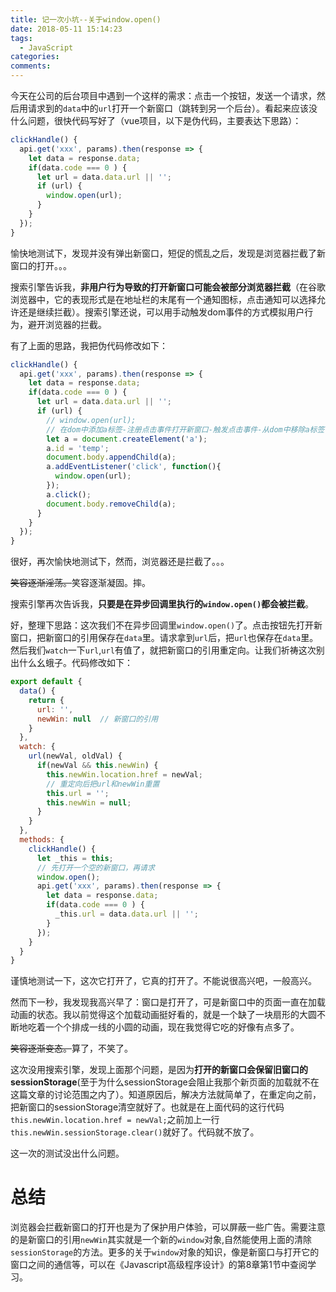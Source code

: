 ```yaml
---
title: 记一次小坑--关于window.open()
date: 2018-05-11 15:14:23
tags: 
  - JavaScript
categories: 
comments:
---
```


今天在公司的后台项目中遇到一个这样的需求：点击一个按钮，发送一个请求，然后用请求到的`data`中的`url`打开一个新窗口（跳转到另一个后台）。看起来应该没什么问题，很快代码写好了（vue项目，以下是伪代码，主要表达下思路）：

<!-- more -->

```javascript
clickHandle() {
  api.get('xxx', params).then(response => {
    let data = response.data;
    if(data.code === 0 ) {
      let url = data.data.url || '';
      if (url) {
        window.open(url);
      }
    }
  });
}
```

愉快地测试下，发现并没有弹出新窗口，短促的慌乱之后，发现是浏览器拦截了新窗口的打开。。。

搜索引擎告诉我，**非用户行为导致的打开新窗口可能会被部分浏览器拦截**（在谷歌浏览器中，它的表现形式是在地址栏的末尾有一个通知图标，点击通知可以选择允许还是继续拦截）。搜索引擎还说，可以用手动触发dom事件的方式模拟用户行为，避开浏览器的拦截。

有了上面的思路，我把伪代码修改如下：

```javascript
clickHandle() {
  api.get('xxx', params).then(response => {
    let data = response.data;
    if(data.code === 0 ) {
      let url = data.data.url || '';
      if (url) {
        // window.open(url);
        // 在dom中添加a标签-注册点击事件打开新窗口-触发点击事件-从dom中移除a标签
        let a = document.createElement('a');
        a.id = 'temp';
        document.body.appendChild(a);
        a.addEventListener('click', function(){
          window.open(url);
        });
        a.click();
        document.body.removeChild(a);
      }
    }
  });
}
```

很好，再次愉快地测试下，然而，浏览器还是拦截了。。。

~~笑容逐渐淫荡。~~笑容逐渐凝固。摔。

搜索引擎再次告诉我，**只要是在异步回调里执行的`window.open()`都会被拦截**。

好，整理下思路：这次我们不在异步回调里`window.open()`了。点击按钮先打开新窗口，把新窗口的引用保存在`data`里。请求拿到`url`后，把`url`也保存在`data`里。然后我们`watch`一下`url`,`url`有值了，就把新窗口的引用重定向。让我们祈祷这次别出什么幺蛾子。代码修改如下：

```javascript
export default {
  data() {
    return {
      url: '',
      newWin: null  // 新窗口的引用
    }
  },
  watch: {
    url(newVal, oldVal) {
      if(newVal && this.newWin) {
        this.newWin.location.href = newVal;
        // 重定向后把url和newWin重置
        this.url = '';
        this.newWin = null;
      }
    }
  },
  methods: {
    clickHandle() {
      let _this = this;
      // 先打开一个空的新窗口，再请求
      window.open();
      api.get('xxx', params).then(response => {
        let data = response.data;
        if(data.code === 0 ) {
          _this.url = data.data.url || '';
        }
      });
    }
  }
}
```

谨慎地测试一下，这次它打开了，它真的打开了。不能说很高兴吧，一般高兴。

然而下一秒，我发现我高兴早了：窗口是打开了，可是新窗口中的页面一直在加载动画的状态。我以前觉得这个加载动画挺好看的，就是一个缺了一块扇形的大圆不断地吃着一个个排成一线的小圆的动画，现在我觉得它吃的好像有点多了。

~~笑容逐渐变态。~~算了，不笑了。

这次没用搜索引擎，发现上面那个问题，是因为**打开的新窗口会保留旧窗口的sessionStorage**(至于为什么sessionStorage会阻止我那个新页面的加载就不在这篇文章的讨论范围之内了）。知道原因后，解决方法就简单了，在重定向之前，把新窗口的sessionStorage清空就好了。也就是在上面代码的这行代码`this.newWin.location.href = newVal;`之前加上一行`this.newWin.sessionStorage.clear()`就好了。代码就不放了。

这一次的测试没出什么问题。

# 总结
浏览器会拦截新窗口的打开也是为了保护用户体验，可以屏蔽一些广告。需要注意的是新窗口的引用`newWin`其实就是一个新的`window`对象,自然能使用上面的清除`sessionStorage`的方法。更多的关于`window`对象的知识，像是新窗口与打开它的窗口之间的通信等，可以在《Javascript高级程序设计》的第8章第1节中查阅学习。

